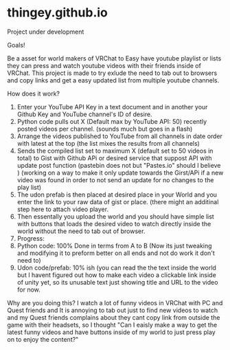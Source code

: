 # thingey.github.io

Project under development

Goals!

Be a asset for world makers of VRChat to Easy have youtube playlist or lists they can press and watch youtube videos with their friends inside of VRChat.
This project is made to try exlude the need to tab out to browsers and copy links and get a easy updated list from multiple youtube channels.

How does it work?

1. Enter your YouTube API Key in a text document and in another your Github Key and YouTube channel's ID of desire. 
2. Python code pulls out X (Default max by YouTube API: 50) recently posted videos per channel. (sounds much but goes in a flash)
3. Arrange the videos published to YouTube from all channels in date order with latest at the top (the list mixes the results from all channels)
4. Sends the compiled list set to maximum X (default set to 50 videos in total) to Gist with Github APi or desired service that suppost API with update post function (pastebin does not but "Pastes.io" should I believe )
(working on a way to make it only update towards the Girst/APi if a new video was found in order to not send an update for no changes to the play list)
5. The udon prefab is then placed at desired place in your World and you enter the link to your raw data of gist or place. (there might an additinal step here to attach video player.
6. Then essentally you upload the world and you should have simple list with buttons that loads the desired video to watch directly inside the world without the need to tab out of browser.
7. Progress:
8. Python code: 100% Done in terms from A to B (Now its just tweaking and modifying it to preform better on all ends and not do work it don't need to)
8. Udon code/prefab: 10% ish (you can read the the text inside the world but I havent figured out how to make each video a clickable link inside of unity yet, so its unusable text just showing title and URL to the video for now.

Why are you doing this?
I watch a lot of funny videos in VRChat with PC and Quest friends and It is annoying to tab out just to find new videos to watch and my Quest friends complains about they cant copy link from outside the game with their headsets, so I thought "Can I eaisly make a way to get the latest funny videos and have buttons inside of my world to just press play on to enjoy the content?"
